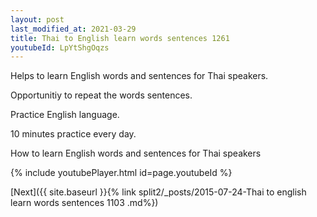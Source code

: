 ```yaml
---
layout: post
last_modified_at: 2021-03-29
title: Thai to English learn words sentences 1261 
youtubeId: LpYtShgOqzs
---
```

 
 
Helps to learn English words and sentences for Thai speakers.

Opportunitiy to repeat the words sentences. 

Practice English language. 
 
10 minutes practice every day. 
 
How to learn English words and sentences for Thai speakers 
 
{% include youtubePlayer.html id=page.youtubeId %}
 
 
[Next]({{ site.baseurl }}{% link  split2/_posts/2015-07-24-Thai to english learn words sentences 1103 .md%})
 
